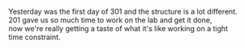 Yesterday was the first day of 301 and the structure is a lot different.  
201 gave us so much time to work on the lab and get it done,  
now we're really getting a taste of what it's like working on a tight  
time constraint.